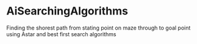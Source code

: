 # AiSearchingAlgorithms
Finding the shorest path from stating point on maze through to goal point using Astar and best first search algorithms
